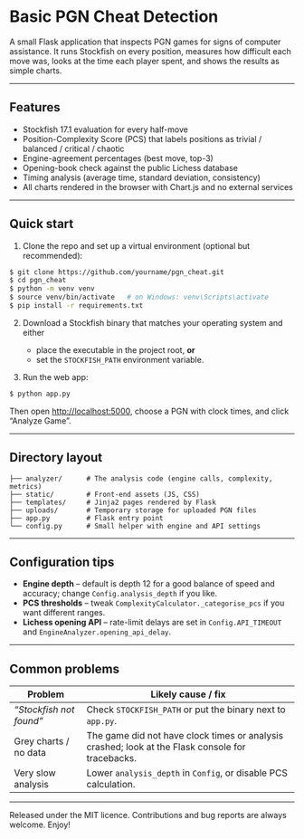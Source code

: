 # Basic PGN Cheat Detection

A small Flask application that inspects PGN games for signs of computer assistance.  It runs Stockfish on every position, measures how difficult each move was, looks at the time each player spent, and shows the results as simple charts.

---

## Features

* Stockfish 17.1 evaluation for every half-move
* Position-Complexity Score (PCS) that labels positions as trivial / balanced / critical / chaotic
* Engine-agreement percentages (best move, top-3)
* Opening-book check against the public Lichess database
* Timing analysis (average time, standard deviation, consistency)
* All charts rendered in the browser with Chart.js and no external services

---

## Quick start

1. Clone the repo and set up a virtual environment (optional but recommended):
```bash
$ git clone https://github.com/yourname/pgn_cheat.git
$ cd pgn_cheat
$ python -m venv venv
$ source venv/bin/activate   # on Windows: venv\Scripts\activate
$ pip install -r requirements.txt
```

2. Download a Stockfish binary that matches your operating system and either
   * place the executable in the project root, **or**
   * set the `STOCKFISH_PATH` environment variable.

3. Run the web app:
```bash
$ python app.py
```
Then open <http://localhost:5000>, choose a PGN with clock times, and click “Analyze Game”.

---

## Directory layout
```
├── analyzer/      # The analysis code (engine calls, complexity, metrics)
├── static/        # Front-end assets (JS, CSS)
├── templates/     # Jinja2 pages rendered by Flask
├── uploads/       # Temporary storage for uploaded PGN files
├── app.py         # Flask entry point
└── config.py      # Small helper with engine and API settings
```

---

## Configuration tips

* **Engine depth** – default is depth 12 for a good balance of speed and accuracy; change `Config.analysis_depth` if you like.
* **PCS thresholds** – tweak `ComplexityCalculator._categorise_pcs` if you want different ranges.
* **Lichess opening API** – rate-limit delays are set in `Config.API_TIMEOUT` and `EngineAnalyzer.opening_api_delay`.

---

## Common problems

| Problem | Likely cause / fix |
|---------|--------------------|
| *“Stockfish not found”* | Check `STOCKFISH_PATH` or put the binary next to `app.py`. |
| Grey charts / no data | The game did not have clock times or analysis crashed; look at the Flask console for tracebacks. |
| Very slow analysis | Lower `analysis_depth` in `Config`, or disable PCS calculation. |

---

Released under the MIT licence.  Contributions and bug reports are always welcome.  Enjoy!